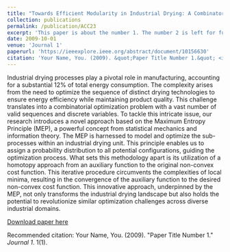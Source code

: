 ```yaml
---
title: "Towards Efficient Modularity in Industrial Drying: A Combinatorial Optimization Viewpoint"
collection: publications
permalink: /publication/ACC23
excerpt: 'This paper is about the number 1. The number 2 is left for future work.'
date: 2009-10-01
venue: 'Journal 1'
paperurl: 'https://ieeexplore.ieee.org/abstract/document/10156630'
citation: 'Your Name, You. (2009). &quot;Paper Title Number 1.&quot; <i>Journal 1</i>. 1(1).'
---
```

Industrial drying processes play a pivotal role in manufacturing, accounting for a substantial 12% of total energy consumption. The complexity arises from the need to optimize the sequence of distinct drying technologies to ensure energy efficiency while maintaining product quality. This challenge translates into a combinatorial optimization problem with a vast number of valid sequences and discrete variables. To tackle this intricate issue, our research introduces a novel approach based on the Maximum Entropy Principle (MEP), a powerful concept from statistical mechanics and information theory. The MEP is harnessed to model and optimize the sub-processes within an industrial drying unit. This principle enables us to assign a probability distribution to all potential configurations, guiding the optimization process. What sets this methodology apart is its utilization of a homotopy approach from an auxiliary function to the original non-convex cost function. This iterative procedure circumvents the complexities of local minima, resulting in the convergence of the auxiliary function to the desired non-convex cost function. This innovative approach, underpinned by the MEP, not only transforms the industrial drying landscape but also holds the potential to revolutionize similar optimization challenges across diverse industrial domains.

[Download paper here](https://ieeexplore.ieee.org/abstract/document/10156630)

Recommended citation: Your Name, You. (2009). "Paper Title Number 1." <i>Journal 1</i>. 1(1).